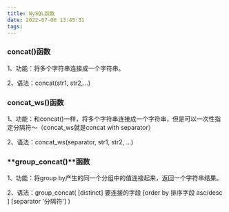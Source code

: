 ```yaml
---
title: NySQL函数
date: 2022-07-06 13:45:31
tags:
---
```


### **concat()函数**

1、功能：将多个字符串连接成一个字符串。

2、语法：concat(str1, str2,...)

<!-- more -->

### **concat_ws()函数**

1、功能：和concat()一样，将多个字符串连接成一个字符串，但是可以一次性指定分隔符～（concat_ws就是concat with separator）

2、语法：concat_ws(separator, str1, str2, ...)

### **group_concat()**函数

1、功能：将group by产生的同一个分组中的值连接起来，返回一个字符串结果。

2、语法：group_concat( [distinct] 要连接的字段 [order by 排序字段 asc/desc ] [separator '分隔符'] )
